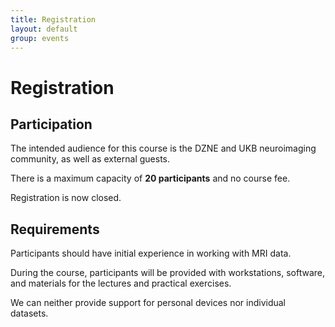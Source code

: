 ```yaml
---
title: Registration
layout: default
group: events
---
```


# Registration

##  Participation

The intended audience for this course is the DZNE and UKB neuroimaging community, as well as external guests.

There is a maximum capacity of **20 participants** and no course fee.

Registration is now closed.

## Requirements

Participants should have initial experience in working with MRI data. 

During the course, participants will be provided with workstations, software, and materials for the lectures and practical exercises.

We can neither provide support for personal devices nor individual datasets.